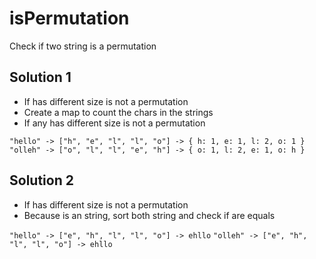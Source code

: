 # isPermutation

Check if two string is a permutation

## Solution 1

- If has different size is not a permutation
- Create a map to count the chars in the strings
- If any has different size is not a permutation

`"hello" -> ["h", "e", "l", "l", "o"] -> { h: 1, e: 1, l: 2, o: 1 }`
`"olleh" -> ["o", "l", "l", "e", "h"] -> { o: 1, l: 2, e: 1, o: h }`

## Solution 2

- If has different size is not a permutation
- Because is an string, sort both string and check if are equals

`"hello" -> ["e", "h", "l", "l", "o"] -> ehllo`
`"olleh" -> ["e", "h", "l", "l", "o"] -> ehllo`